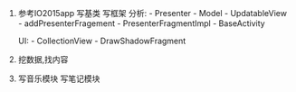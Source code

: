 1. 参考IO2015app 写基类 写框架
	分析:
		- Presenter
		- Model
		- UpdatableView
		- addPresenterFragement
		- PresenterFragmentImpl
		- BaseActivity

	UI:
		- CollectionView
		- DrawShadowFragment


2. 挖数据,找内容
3. 写音乐模块 写笔记模块
